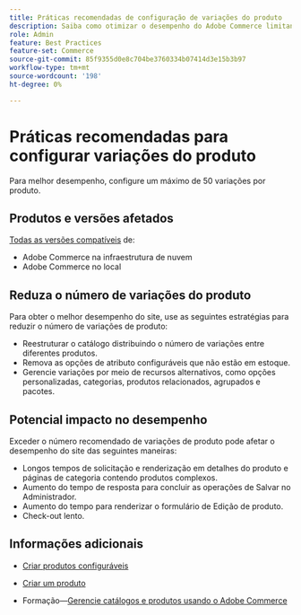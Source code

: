 ```yaml
---
title: Práticas recomendadas de configuração de variações do produto
description: Saiba como otimizar o desempenho do Adobe Commerce limitando o número de variações de produto configuradas.
role: Admin
feature: Best Practices
feature-set: Commerce
source-git-commit: 85f9355d0e8c704be3760334b07414d3e15b3b97
workflow-type: tm+mt
source-wordcount: '198'
ht-degree: 0%

---
```



# Práticas recomendadas para configurar variações do produto

Para melhor desempenho, configure um máximo de 50 variações por produto.

## Produtos e versões afetados

[Todas as versões compatíveis](../../../release/versions.md) de:

- Adobe Commerce na infraestrutura de nuvem
- Adobe Commerce no local

## Reduza o número de variações do produto

Para obter o melhor desempenho do site, use as seguintes estratégias para reduzir o número de variações de produto:

- Reestruturar o catálogo distribuindo o número de variações entre diferentes produtos.
- Remova as opções de atributo configuráveis que não estão em estoque.
- Gerencie variações por meio de recursos alternativos, como opções personalizadas, categorias, produtos relacionados, agrupados e pacotes.

## Potencial impacto no desempenho

Exceder o número recomendado de variações de produto pode afetar o desempenho do site das seguintes maneiras:

- Longos tempos de solicitação e renderização em detalhes do produto e páginas de categoria contendo produtos complexos.
- Aumento do tempo de resposta para concluir as operações de Salvar no Administrador.
- Aumento do tempo para renderizar o formulário de Edição de produto.
- Check-out lento.

## Informações adicionais

- [Criar produtos configuráveis](https://experienceleague.adobe.com/docs/commerce-admin/catalog/products/types/product-create-configurable.html)
- [Criar um produto](https://experienceleague.adobe.com/docs/commerce-admin/catalog/products/product-create.html)

- Formação—[Gerencie catálogos e produtos usando o Adobe Commerce](https://learning.adobe.com/catalog/adobe_commerce/cours000000000098643.html)
